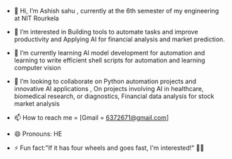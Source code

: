 - 👋 Hi, I’m Ashish sahu , currently at the 6th semester of my engineering at NIT Rourkela
- 👀 I’m interested in Building tools to automate tasks and improve productivity and Applying AI for financial analysis and market prediction.
- 🌱 I’m currently learning  AI model development for automation and learning to write efficient shell scripts for automation and learning computer vision

- 💞️ I’m looking to collaborate on Python automation projects and innovative AI applications , On projects involving AI in healthcare, biomedical research, or diagnostics, Financial data analysis for stock market analysis


- 📫 How to reach me = [Gmail = 6372671@gmail.com] 
- 😄 Pronouns: HE
- ⚡ Fun fact:"If it has four wheels and goes fast, I'm interested!" 🚗💨

<!---
Ashish-s2/Ashish-s2 is a ✨ special ✨ repository because its `README.md` (this file) appears on your GitHub profile.
You can click the Preview link to take a look at your changes.
--->
